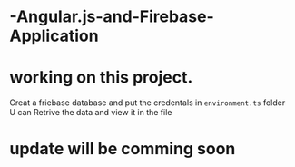 # -Angular.js-and-Firebase-Application
# working on this project.<br>
Creat a friebase database and put the credentals in `environment.ts` folder <br>
U can Retrive the data and view it in the file <br>
# update will be comming soon
